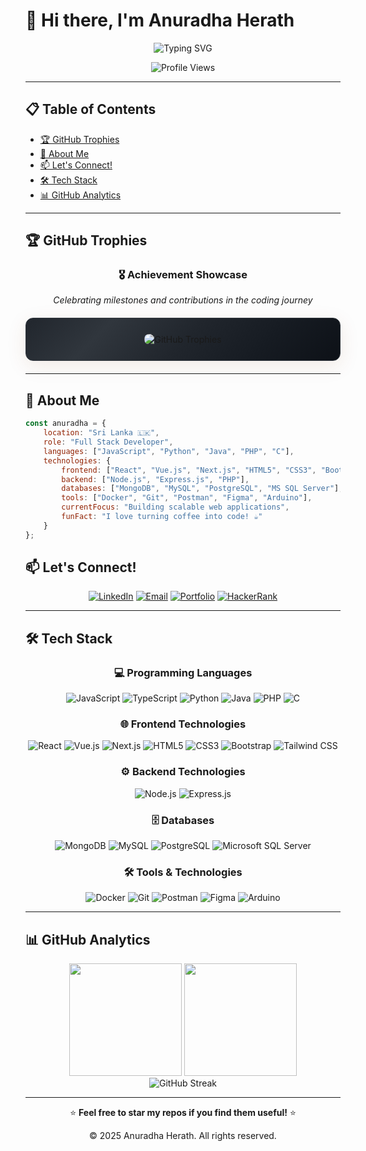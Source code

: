 # 👋 Hi there, I'm **Anuradha Herath**

<div align="center">
  <img src="https://readme-typing-svg.herokuapp.com?font=Fira+Code&size=32&duration=2800&pause=2000&color=A855F7&center=true&vCenter=true&width=940&lines=A+Passionate+Full+Stack+Developer;From+Beautiful+Sri+Lanka+🇱🇰;Always+Learning+%26+Building+Amazing+Things!" alt="Typing SVG" />
</div>

<div align="center">
  
  ![Profile Views](https://komarev.com/ghpvc/?username=anuradha-herath&label=Profile%20views&color=blueviolet&style=for-the-badge)
</div>

---

## 📋 Table of Contents
- [🏆 GitHub Trophies](#-github-trophies)
- [🚀 About Me](#-about-me)
- [📫 Let's Connect!](#-lets-connect)
- [🛠️ Tech Stack](#️-tech-stack)
- [📊 GitHub Analytics](#-github-analytics)

---

## 🏆 GitHub Trophies

<div align="center">
  <h3>🎖️ Achievement Showcase</h3>
  <p><em>Celebrating milestones and contributions in the coding journey</em></p>
  
  <div style="background: linear-gradient(135deg, #21262d 0%, #30363d 25%, #21262d 50%, #161b22 75%, #0d1117 100%); border: 1px solid #30363d; padding: 25px; border-radius: 12px; margin: 20px 0; box-shadow: 0 8px 32px rgba(139, 69, 19, 0.1);">
    <img src="https://github-profile-trophy.vercel.app/?username=anuradha-herath&theme=darkhub&no-frame=false&no-bg=true&margin-w=4&margin-h=4&column=4&row=2" alt="GitHub Trophies" style="border-radius: 8px;" />
  </div>
  
</div>

---

## 🚀 About Me

```javascript
const anuradha = {
    location: "Sri Lanka 🇱🇰",
    role: "Full Stack Developer",
    languages: ["JavaScript", "Python", "Java", "PHP", "C"],
    technologies: {
        frontend: ["React", "Vue.js", "Next.js", "HTML5", "CSS3", "Bootstrap", "Tailwind CSS"],
        backend: ["Node.js", "Express.js", "PHP"],
        databases: ["MongoDB", "MySQL", "PostgreSQL", "MS SQL Server"],
        tools: ["Docker", "Git", "Postman", "Figma", "Arduino"],
        currentFocus: "Building scalable web applications",
        funFact: "I love turning coffee into code! ☕️"
    }
};
```

## 📫 Let's Connect!

<div align="center">

[![LinkedIn](https://img.shields.io/badge/LinkedIn-0077B5?style=for-the-badge&logo=linkedin&logoColor=white)](https://linkedin.com/in/anuradha-herath-4473372b2)
[![Email](https://img.shields.io/badge/Gmail-D14836?style=for-the-badge&logo=gmail&logoColor=white)](mailto:anuradhaherath2001@gmail.com)
[![Portfolio](https://img.shields.io/badge/Portfolio-FF7139?style=for-the-badge&logo=Vercel&logoColor=white)](https://herathanuradha.vercel.app/)
[![HackerRank](https://img.shields.io/badge/-Hackerrank-2EC866?style=for-the-badge&logo=HackerRank&logoColor=white)](https://www.hackerrank.com/anuradhaherath21)

</div>

---

## 🛠️ Tech Stack

<div align="center">

### 💻 Programming Languages
![JavaScript](https://img.shields.io/badge/JavaScript-F7DF1E?style=for-the-badge&logo=javascript&logoColor=black)
![TypeScript](https://img.shields.io/badge/TypeScript-007ACC?style=for-the-badge&logo=typescript&logoColor=white)
![Python](https://img.shields.io/badge/Python-14354C?style=for-the-badge&logo=python&logoColor=white)
![Java](https://img.shields.io/badge/Java-ED8B00?style=for-the-badge&logo=java&logoColor=white)
![PHP](https://img.shields.io/badge/PHP-777BB4?style=for-the-badge&logo=php&logoColor=white)
![C](https://img.shields.io/badge/C-00599C?style=for-the-badge&logo=c&logoColor=white)

### 🌐 Frontend Technologies
![React](https://img.shields.io/badge/React-20232A?style=for-the-badge&logo=react&logoColor=61DAFB)
![Vue.js](https://img.shields.io/badge/Vue.js-35495E?style=for-the-badge&logo=vue.js&logoColor=4FC08D)
![Next.js](https://img.shields.io/badge/Next.js-000000?style=for-the-badge&logo=next.js&logoColor=white)
![HTML5](https://img.shields.io/badge/HTML5-E34F26?style=for-the-badge&logo=html5&logoColor=white)
![CSS3](https://img.shields.io/badge/CSS3-1572B6?style=for-the-badge&logo=css3&logoColor=white)
![Bootstrap](https://img.shields.io/badge/Bootstrap-563D7C?style=for-the-badge&logo=bootstrap&logoColor=white)
![Tailwind CSS](https://img.shields.io/badge/Tailwind_CSS-38B2AC?style=for-the-badge&logo=tailwind-css&logoColor=white)

### ⚙️ Backend Technologies
![Node.js](https://img.shields.io/badge/Node.js-43853D?style=for-the-badge&logo=node.js&logoColor=white)
![Express.js](https://img.shields.io/badge/Express.js-404D59?style=for-the-badge&logo=express&logoColor=white)

### 🗄️ Databases
![MongoDB](https://img.shields.io/badge/MongoDB-4EA94B?style=for-the-badge&logo=mongodb&logoColor=white)
![MySQL](https://img.shields.io/badge/MySQL-005C84?style=for-the-badge&logo=mysql&logoColor=white)
![PostgreSQL](https://img.shields.io/badge/PostgreSQL-316192?style=for-the-badge&logo=postgresql&logoColor=white)
![Microsoft SQL Server](https://img.shields.io/badge/Microsoft%20SQL%20Server-CC2927?style=for-the-badge&logo=microsoft%20sql%20server&logoColor=white)

### 🛠️ Tools & Technologies
![Docker](https://img.shields.io/badge/Docker-2496ED?style=for-the-badge&logo=docker&logoColor=white)
![Git](https://img.shields.io/badge/Git-F05032?style=for-the-badge&logo=git&logoColor=white)
![Postman](https://img.shields.io/badge/Postman-FF6C37?style=for-the-badge&logo=postman&logoColor=white)
![Figma](https://img.shields.io/badge/Figma-F24E1E?style=for-the-badge&logo=figma&logoColor=white)
![Arduino](https://img.shields.io/badge/Arduino-00979D?style=for-the-badge&logo=Arduino&logoColor=white)

</div>

---

## 📊 GitHub Analytics

<div align="center">
  
  <img height="180em" src="https://github-readme-stats.vercel.app/api?username=anuradha-herath&show_icons=true&theme=radical&include_all_commits=true&count_private=true"/>
  <img height="180em" src="https://github-readme-stats.vercel.app/api/top-langs/?username=anuradha-herath&layout=compact&langs_count=8&theme=radical"/>
  
</div>

<div align="center">
  <img src="https://github-readme-streak-stats.herokuapp.com/?user=anuradha-herath&theme=radical" alt="GitHub Streak" />
</div>

---

<div align="center">
  <p>⭐ <strong>Feel free to star my repos if you find them useful!</strong> ⭐</p>
  <p>© 2025 Anuradha Herath. All rights reserved.</p>
</div>

